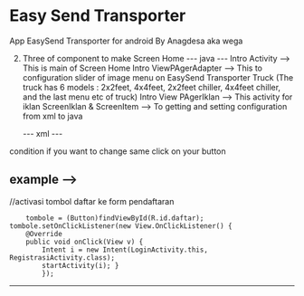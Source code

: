 # Easy Send Transporter
App EasySend Transporter for android
By Anagdesa aka wega


2. Three of component to make Screen Home 
    --- java ---
    Intro Activity --> This is main of Screen Home
    Intro ViewPAgerAdapter --> This to configuration slider of image menu on EasySend Transporter Truck 
                           (The truck has 6 models : 2x2feet, 4x4feet, 2x2feet chiller, 4x4feet chiller, and the last menu etc of truck)
    Intro View PAgerIklan --> This activity for iklan
    ScreenIklan & ScreenItem --> To getting and setting configuration from xml to java

    --- xml ---



condition if you want to change same click on your button

example -->
-------------------------------------------------------------------------------------------------
 //activasi tombol daftar ke form pendaftaran

        tombole = (Button)findViewById(R.id.daftar);
    tombole.setOnClickListener(new View.OnClickListener() {
        @Override
        public void onClick(View v) {
            Intent i = new Intent(LoginActivity.this, RegistrasiActivity.class);
            startActivity(i); }
            });
-------------------------------------------------------------------------------------------------

